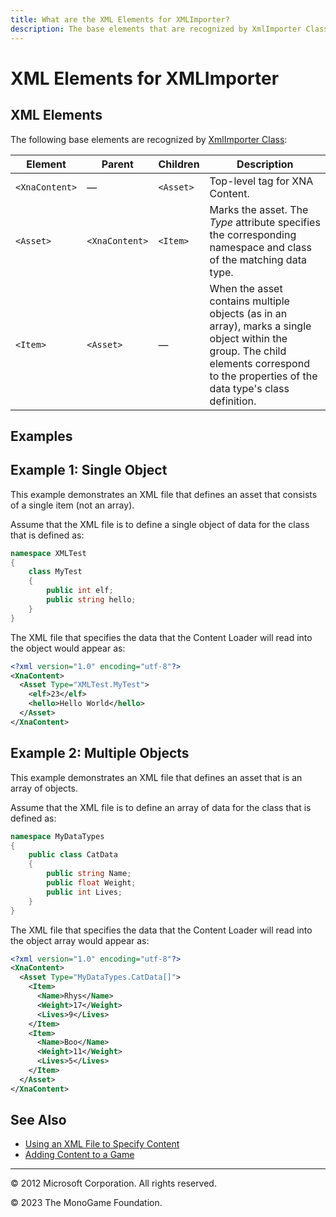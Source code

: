 ```yaml
---
title: What are the XML Elements for XMLImporter?
description: The base elements that are recognized by XmlImporter Class.
---
```


# XML Elements for XMLImporter

## XML Elements

The following base elements are recognized by [XmlImporter Class](xref:Microsoft.Xna.Framework.Content.Pipeline.XmlImporter):

|Element|Parent|Children|Description|
|-|-|-|-|
|`<XnaContent>`|—|`<Asset>`|Top-level tag for XNA Content.|
|`<Asset>`|`<XnaContent>`|`<Item>`|Marks the asset. The _Type_ attribute specifies the corresponding namespace and class of the matching data type.|
|`<Item>`|`<Asset>`|—|When the asset contains multiple objects (as in an array), marks a single object within the group. The child elements correspond to the properties of the data type's class definition.|

## Examples

## Example 1: Single Object

This example demonstrates an XML file that defines an asset that consists of a single item (not an array).

Assume that the XML file is to define a single object of data for the class that is defined as:

```csharp
namespace XMLTest
{
    class MyTest
    {
        public int elf;
        public string hello;
    }
} 
```

The XML file that specifies the data that the Content Loader will read into the object would appear as:

```xml
<?xml version="1.0" encoding="utf-8"?>
<XnaContent>
  <Asset Type="XMLTest.MyTest">
    <elf>23</elf>
    <hello>Hello World</hello>
  </Asset>
</XnaContent>
```

## Example 2: Multiple Objects

This example demonstrates an XML file that defines an asset that is an array of objects.

Assume that the XML file is to define an array of data for the class that is defined as:

```csharp
namespace MyDataTypes
{
    public class CatData
    {
        public string Name;
        public float Weight;
        public int Lives;
    }
}
```

The XML file that specifies the data that the Content Loader will read into the object array would appear as:

```xml
<?xml version="1.0" encoding="utf-8"?>
<XnaContent>
  <Asset Type="MyDataTypes.CatData[]">
    <Item>
      <Name>Rhys</Name>
      <Weight>17</Weight>
      <Lives>9</Lives>
    </Item>
    <Item>
      <Name>Boo</Name>
      <Weight>11</Weight>
      <Lives>5</Lives>
    </Item>
  </Asset>
</XnaContent>
```

## See Also

- [Using an XML File to Specify Content](../../howto/Content_Pipeline/HowTo_UseCustomXML.md)  
- [Adding Content to a Game](../../howto/Content_Pipeline/HowTo_GameContent_Add.md)  

---

© 2012 Microsoft Corporation. All rights reserved.  

© 2023 The MonoGame Foundation.
